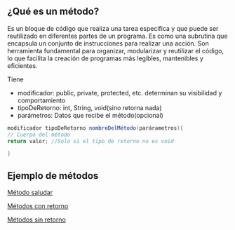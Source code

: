 ## ¿Qué es un método?

Es un bloque de código que realiza una tarea específica y que puede ser
reutilizado en diferentes partes de un programa. Es como una subrutina
que encapsula un conjunto de instrucciones para realizar una acción. Son herramienta fundamental para organizar, modularizar y reutilizar el código, lo que facilita la creación de programas más legibles, mantenibles y eficientes.

Tiene 
- modificador: public, private, protected, etc. determinan su visibilidad y comportamiento
- tipoDeRetorno: int, String, void(sino retorna nada)
- parámetros: Datos que recibe el método(opcional)

```java
modificador tipoDeRetorno nombreDelMétodo(parárametros){
// Cuerpo del método
return valor; //Solo si el tipo de retorno no es void

}

```
## Ejemplo de métodos 
[Método saludar](metodos.java)

[Métodos con retorno](metodosConRetorno.java)

[Métodos sin retorno](metodosSinRetornos.java)
